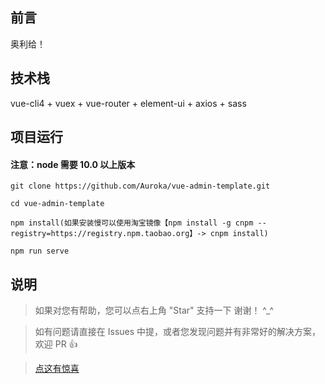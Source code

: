 ## 前言

奥利给！


## 技术栈

vue-cli4 + vuex + vue-router + element-ui + axios + sass


## 项目运行

#### 注意：node 需要 10.0 以上版本

```
git clone https://github.com/Auroka/vue-admin-template.git

cd vue-admin-template

npm install(如果安装慢可以使用淘宝镜像【npm install -g cnpm --registry=https://registry.npm.taobao.org】-> cnpm install)

npm run serve

```


## 说明

>  如果对您有帮助，您可以点右上角 "Star" 支持一下 谢谢！ ^_^

>  如有问题请直接在 Issues 中提，或者您发现问题并有非常好的解决方案，欢迎 PR 👍

>  [点这有惊喜](http://www.4399.com/)
